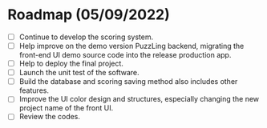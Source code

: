 # Roadmap (05/09/2022)

- [ ] Continue to develop the scoring system.
- [ ] Help improve on the demo version PuzzLing backend, migrating the front-end UI demo source code into the release production app.
- [ ] Help to deploy the final project.
- [ ] Launch the unit test of the software.
- [ ] Build the database and scoring saving method also includes other features.
- [ ] Improve the UI color design and structures, especially changing the new project name of the front UI.
- [ ] Review the codes.